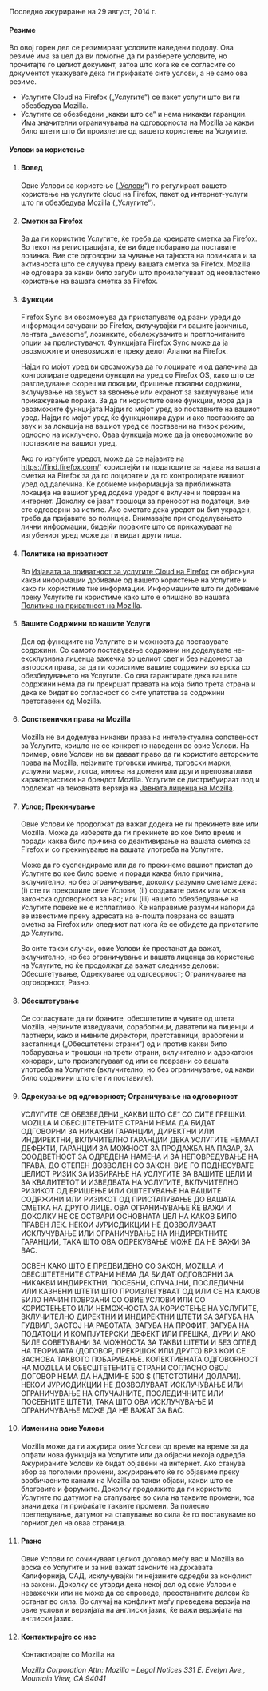 Последно ажурирање на 29 август, 2014 г.

#### Резиме

Во овој горен дел се резимираат условите наведени подолу. Ова резиме има за цел да ви помогне да ги разберете условите, но прочитајте го целиот документ, затоа што кога ќе се согласите со документот укажувате дека ги прифаќате сите услови, а не само ова резиме.

- Услугите Cloud на Firefox („Услугите“) се пакет услуги што ви ги обезбедува Mozilla.
- Услугите се обезбедени „какви што се“ и нема никакви гаранции. Има значителни ограничувања на одговорноста на Mozilla за какви било штети што би произлегле од вашето користење на Услугите.

#### Услови за користење

1. #### Вовед

    Овие Услови за користење („<u>Услови</u>“) го регулираат вашето користење на услугите cloud на Firefox, пакет од интернет-услуги што ги обезбедува Mozilla („Услугите“).

2. #### Сметки за Firefox

    За да ги користите Услугите, ќе треба да креирате сметка за Firefox.  Во текот на регистрацијата, ќе ви биде побарано да поставите лозинка. Вие сте одговорни за чување на тајноста на лозинката и за активноста што се случува преку вашата сметка за Firefox. Mozilla не одговара за какви било загуби што произлегуваат од неовластено користење на вашата сметка за Firefox.

3. #### Функции

    Firefox Sync ви овозможува да пристапувате од разни уреди до информации зачувани во Firefox, вклучувајќи ги вашите јазичиња, лентата „awesome“, лозинките, обележувачите и претпочитаните опции за прелистувачот. Функцијата Firefox Sync може да ја овозможите и оневозможите преку делот Алатки на Firefox.

    Најди го мојот уред ви овозможува да го лоцирате и од далечина да контролирате одредени функции на уред со Firefox OS, како што се разгледување скорешни локации, бришење локални содржини, вклучување на звукот за ѕвонење или екранот за заклучување или прикажување порака. За да ги користите овие функции, мора да ја овозможите функцијата Најди го мојот уред во поставките на вашиот уред.  Најди го мојот уред ќе функционира дури и ако поставките за звук и за локација на вашиот уред се поставени на тивок режим, односно на исклучено. Оваа функција може да ја оневозможите во поставките на вашиот уред.

    Ако го изгубите уредот, може да се најавите на https://find.firefox.com/' користејќи ги податоците за најава на вашата сметка на Firefox за да го лоцирате и да го контролирате вашиот уред од далечина. Ќе добиеме информација за приближната локација на вашиот уред додека уредот е вклучен и поврзан на интернет.  Доколку се јават трошоци за преносот на податоци, вие сте одговорни за истите. Ако сметате дека уредот ви бил украден, треба да пријавите во полиција. Внимавајте при споделувањето лични информации, бидејќи пораките што се прикажуваат на изгубениот уред може да ги видат други лица.

4. #### Политика на приватност

    Во [Изјавата за приватност за услугите Cloud на Firefox](https://www.mozilla.org/privacy/firefox-cloud/) се објаснува какви информации добиваме од вашето користење на Услугите и како ги користиме тие информации. Информациите што ги добиваме преку Услугите ги користиме како што е опишано во нашата [Политика на приватност на Mozilla](https://www.mozilla.org/privacy/).

5. #### Вашите Содржини во нашите Услуги

    Дел од функциите на Услугите е и можноста да поставувате содржини. Со самото поставување содржини ни доделувате не-ексклузивна лиценца важечка во целиот свет и без надомест за авторски права, за да ги користиме вашите содржини во врска со обезбедувањето на Услугите. Со ова гарантирате дека вашите содржини нема да ги прекршат правата на која било трета страна и дека ќе бидат во согласност со сите упатства за содржини претставени од Mozilla.

6. #### Сопственички права на Mozilla

    Mozilla не ви доделува никакви права на интелектуална сопственост за Услугите, коишто не се конкретно наведени во овие Услови. На пример, овие Услови не ви даваат право да ги користите авторските права на Mozilla, нејзините трговски имиња, трговски марки, услужни марки, логоа, имиња на домени или други препознатливи карактеристики на брендот Mozilla. Услугите се дистрибуираат под и подлежат на тековната верзија на [Јавната лиценца на Mozilla](https://www.mozilla.org/MPL/).

7. #### Услов; Прекинување

    Овие Услови ќе продолжат да важат додека не ги прекинете вие или Mozilla. Може да изберете да ги прекинете во кое било време и поради каква било причина со деактивирање на вашата сметка за Firefox и со прекинување на вашата употреба на Услугите.

    Може да го суспендираме или да го прекинеме вашиот пристап до Услугите во кое било време и поради каква било причина, вклучително, но без ограничување, доколку разумно сметаме дека: (i) сте ги прекршиле овие Услови, (ii) создавате ризик или можна законска одговорност за нас; или (iii) нашето обезбедување на Услугите повеќе не е исплатливо. Ќе направиме разумни напори да ве известиме преку адресата на е-пошта поврзана со вашата сметка за Firefox или следниот пат кога ќе се обидете да пристапите до Услугите.

    Во сите такви случаи, овие Услови ќе престанат да важат, вклучително, но без ограничување и вашата лиценца за користење на Услугите, но ќе продолжат да важат следниве делови: Обесштетување, Одрекување од одговорност; Ограничување на одговорност, Разно.

8. #### Обесштетување

    Се согласувате да ги браните, обесштетите и чувате од штета Mozilla, нејзините изведувачи, соработници, даватели на лиценци и партнери, како и нивните директори, претставници, вработени и застапници („Обесштетени страни“) од и против какви било побарувања и трошоци на трети страни, вклучително и адвокатски хонорари, што произлегуваат од или се поврзани со вашата употреба на Услугите (вклучително, но без ограничување, од какви било содржини што сте ги поставиле).

9. #### Одрекување од одговорност; Ограничување на одговорност

    УСЛУГИТЕ СЕ ОБЕЗБЕДЕНИ „КАКВИ ШТО СЕ“ СО СИТЕ ГРЕШКИ. MOZILLA И ОБЕСШТЕТЕНИТЕ СТРАНИ НЕМА ДА БИДАТ ОДГОВОРНИ ЗА НИКАКВИ ГАРАНЦИИ, ДИРЕКТНИ ИЛИ ИНДИРЕКТНИ, ВКЛУЧИТЕЛНО ГАРАНЦИИ ДЕКА УСЛУГИТЕ НЕМААТ ДЕФЕКТИ, ГАРАНЦИИ ЗА МОЖНОСТ ЗА ПРОДАЖБА НА ПАЗАР, ЗА СООДВЕТНОСТ ЗА ОДРЕДЕНА НАМЕНА И ЗА НЕПОВРЕДУВАЊЕ НА ПРАВА, ДО СТЕПЕН ДОЗВОЛЕН СО ЗАКОН. ВИЕ ГО ПОДНЕСУВАТЕ ЦЕЛИОТ РИЗИК ЗА ИЗБИРАЊЕ НА УСЛУГИТЕ ЗА ВАШИТЕ ЦЕЛИ И ЗА КВАЛИТЕТОТ И ИЗВЕДБАТА НА УСЛУГИТЕ, ВКЛУЧИТЕЛНО РИЗИКОТ ОД БРИШЕЊЕ ИЛИ ОШТЕТУВАЊЕ НА ВАШИТЕ СОДРЖИНИ ИЛИ РИЗИКОТ ОД ПРИСТАПУВАЊЕ ДО ВАШАТА СМЕТКА НА ДРУГО ЛИЦЕ. ОВА ОГРАНИЧУВАЊЕ ЌЕ ВАЖИ И ДОКОЛКУ НЕ СЕ ОСТВАРИ ОСНОВНАТА ЦЕЛ НА КАКОВ БИЛО ПРАВЕН ЛЕК. НЕКОИ ЈУРИСДИКЦИИ НЕ ДОЗВОЛУВААТ ИСКЛУЧУВАЊЕ ИЛИ ОГРАНИЧУВАЊЕ НА ИНДИРЕКТНИТЕ ГАРАНЦИИ, ТАКА ШТО ОВА ОДРЕКУВАЊЕ МОЖЕ ДА НЕ ВАЖИ ЗА ВАС.

    ОСВЕН КАКО ШТО Е ПРЕДВИДЕНО СО ЗАКОН, MOZILLA И ОБЕСШТЕТЕНИТЕ СТРАНИ НЕМА ДА БИДАТ ОДГОВОРНИ ЗА НИКАКВИ ИНДИРЕКТНИ, ПОСЕБНИ, СЛУЧАЈНИ, ПОСЛЕДИЧНИ ИЛИ КАЗНЕНИ ШТЕТИ ШТО ПРОИЗЛЕГУВААТ ОД ИЛИ СЕ НА КАКОВ БИЛО НАЧИН ПОВРЗАНИ СО ОВИЕ УСЛОВИ ИЛИ СО КОРИСТЕЊЕТО ИЛИ НЕМОЖНОСТА ЗА КОРИСТЕЊЕ НА УСЛУГИТЕ, ВКЛУЧИТЕЛНО ДИРЕКТНИ И ИНДИРЕКТНИ ШТЕТИ ЗА ЗАГУБА НА ГУДВИЛ, ЗАСТОЈ НА РАБОТАТА, ЗАГУБА НА ПРОФИТ, ЗАГУБА НА ПОДАТОЦИ И КОМПЈУТЕРСКИ ДЕФЕКТ ИЛИ ГРЕШКА, ДУРИ И АКО БИЛЕ СОВЕТУВАНИ ЗА МОЖНОСТА ЗА ТАКВИ ШТЕТИ И БЕЗ ОГЛЕД НА ТЕОРИЈАТА (ДОГОВОР, ПРЕКРШОК ИЛИ ДРУГО) ВРЗ КОИ СЕ ЗАСНОВА ТАКВОТО ПОБАРУВАЊЕ. КОЛЕКТИВНАТА ОДГОВОРНОСТ НА MOZILLA И ОБЕСШТЕТЕНИТЕ СТРАНИ СОГЛАСНО ОВОЈ ДОГОВОР НЕМА ДА НАДМИНЕ 500 $ (ПЕТСТОТИНИ ДОЛАРИ). НЕКОИ ЈУРИСДИКЦИИ НЕ ДОЗВОЛУВААТ ИСКЛУЧУВАЊЕ ИЛИ ОГРАНИЧУВАЊЕ НА СЛУЧАЈНИТЕ, ПОСЛЕДИЧНИТЕ ИЛИ ПОСЕБНИТЕ ШТЕТИ, ТАКА ШТО ОВА ИСКЛУЧУВАЊЕ И ОГРАНИЧУВАЊЕ МОЖЕ ДА НЕ ВАЖАТ ЗА ВАС.

10. #### Измени на овие Услови

    Mozilla може да ги ажурира овие Услови од време на време за да опфати нова функција на Услугите или да објасни некоја одредба. Ажурираните Услови ќе бидат објавени на интернет. Ако станува збор за поголеми промени, ажурирањето ќе го објавиме преку вообичаените канали на Mozilla за такви објави, какви што се блоговите и форумите. Доколку продолжите да ги користите Услугите по датумот на стапување во сила на таквите промени, тоа значи дека ги прифаќате таквите промени. За полесно прегледување, датумот на стапување во сила ќе го поставуваме во горниот дел на оваа страница.

11. #### Разно

    Овие Услови го сочинуваат целиот договор меѓу вас и Mozilla во врска со Услугите и за нив важат законите на државата Калифорнија, САД, исклучувајќи ги нејзините одредби за конфликт на закони. Доколку се утврди дека некој дел од овие Услови е неважечки или не може да се спроведе, преостанатите делови ќе останат во сила. Во случај на конфликт меѓу преведена верзија на овие услови и верзијата на англиски јазик, ќе важи верзијата на англиски јазик.

12. #### Контактирајте со нас

    Контактирајте со Mozilla на

    <address>
      Mozilla Corporation 
      Attn: Mozilla – Legal Notices 
      331 E. Evelyn Ave., 
      Mountain View, CA 94041 
    </address>
